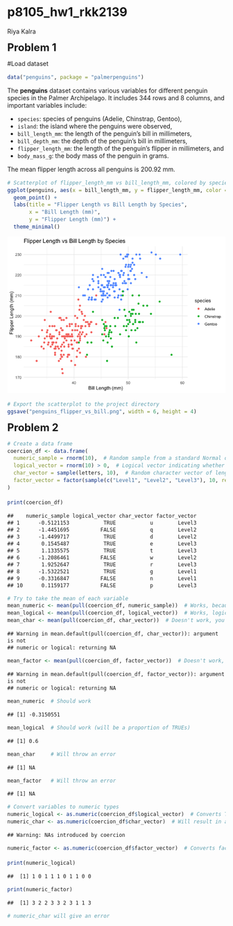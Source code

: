 p8105_hw1_rkk2139
================
Riya Kalra

<font size="5"><b>Problem 1</b></font>

\#Load dataset

``` r
data("penguins", package = "palmerpenguins")
```

The **penguins** dataset contains various variables for different
penguin species in the Palmer Archipelago. It includes 344 rows and 8
columns, and important variables include:

- `species`: species of penguins (Adelie, Chinstrap, Gentoo),
- `island`: the island where the penguins were observed,
- `bill_length_mm`: the length of the penguin’s bill in millimeters,
- `bill_depth_mm`: the depth of the penguin’s bill in millimeters,
- `flipper_length_mm`: the length of the penguin’s flipper in
  millimeters, and
- `body_mass_g`: the body mass of the penguin in grams.

The mean flipper length across all penguins is 200.92 mm.

``` r
# Scatterplot of flipper_length_mm vs bill_length_mm, colored by species
ggplot(penguins, aes(x = bill_length_mm, y = flipper_length_mm, color = species)) +
  geom_point() +
  labs(title = "Flipper Length vs Bill Length by Species",
       x = "Bill Length (mm)",
       y = "Flipper Length (mm)") +
  theme_minimal()
```

![](p8105_hw1_rkk2139_files/figure-gfm/unnamed-chunk-2-1.png)<!-- -->

``` r
# Export the scatterplot to the project directory
ggsave("penguins_flipper_vs_bill.png", width = 6, height = 4)
```

<font size="5"><b>Problem 2</b></font>

``` r
# Create a data frame
coercion_df <- data.frame(
  numeric_sample = rnorm(10),  # Random sample from a standard Normal distribution
  logical_vector = rnorm(10) > 0,  # Logical vector indicating whether elements are greater than 0
  char_vector = sample(letters, 10),  # Random character vector of length 10
  factor_vector = factor(sample(c("Level1", "Level2", "Level3"), 10, replace = TRUE))  # Factor vector with 3 levels
)

print(coercion_df)
```

    ##    numeric_sample logical_vector char_vector factor_vector
    ## 1      -0.5121153           TRUE           u        Level3
    ## 2      -1.4451695          FALSE           q        Level2
    ## 3      -1.4499717           TRUE           d        Level2
    ## 4       0.1545487           TRUE           e        Level3
    ## 5       1.1335575           TRUE           t        Level3
    ## 6      -1.2086461          FALSE           w        Level2
    ## 7       1.9252647           TRUE           r        Level3
    ## 8      -1.5322521           TRUE           g        Level1
    ## 9      -0.3316847          FALSE           n        Level1
    ## 10      0.1159177          FALSE           p        Level3

``` r
# Try to take the mean of each variable
mean_numeric <- mean(pull(coercion_df, numeric_sample))  # Works, because it's numeric
mean_logical <- mean(pull(coercion_df, logical_vector))  # Works, logical values are treated as 0 (FALSE) or 1 (TRUE)
mean_char <- mean(pull(coercion_df, char_vector))  # Doesn't work, you can't take the mean of characters
```

    ## Warning in mean.default(pull(coercion_df, char_vector)): argument is not
    ## numeric or logical: returning NA

``` r
mean_factor <- mean(pull(coercion_df, factor_vector))  # Doesn't work, factors are not numeric
```

    ## Warning in mean.default(pull(coercion_df, factor_vector)): argument is not
    ## numeric or logical: returning NA

``` r
mean_numeric  # Should work
```

    ## [1] -0.3150551

``` r
mean_logical  # Should work (will be a proportion of TRUEs)
```

    ## [1] 0.6

``` r
mean_char     # Will throw an error
```

    ## [1] NA

``` r
mean_factor   # Will throw an error
```

    ## [1] NA

``` r
# Convert variables to numeric types
numeric_logical <- as.numeric(coercion_df$logical_vector)  # Converts TRUE to 1, FALSE to 0
numeric_char <- as.numeric(coercion_df$char_vector)  # Will result in an error, cannot convert characters to numeric
```

    ## Warning: NAs introduced by coercion

``` r
numeric_factor <- as.numeric(coercion_df$factor_vector)  # Converts factors to their underlying integer codes

print(numeric_logical)
```

    ##  [1] 1 0 1 1 1 0 1 1 0 0

``` r
print(numeric_factor)
```

    ##  [1] 3 2 2 3 3 2 3 1 1 3

``` r
# numeric_char will give an error
```
